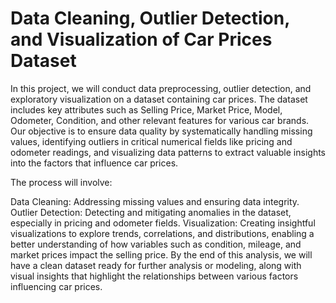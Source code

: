 # Data Cleaning, Outlier Detection, and Visualization of Car Prices Dataset

In this project, we will conduct data preprocessing, outlier detection, and exploratory visualization on a dataset containing car prices. The dataset includes key attributes such as Selling Price, Market Price, Model, Odometer, Condition, and other relevant features for various car brands. Our objective is to ensure data quality by systematically handling missing values, identifying outliers in critical numerical fields like pricing and odometer readings, and visualizing data patterns to extract valuable insights into the factors that influence car prices.

The process will involve:

Data Cleaning: Addressing missing values and ensuring data integrity. Outlier Detection: Detecting and mitigating anomalies in the dataset, especially in pricing and odometer fields. Visualization: Creating insightful visualizations to explore trends, correlations, and distributions, enabling a better understanding of how variables such as condition, mileage, and market prices impact the selling price. By the end of this analysis, we will have a clean dataset ready for further analysis or modeling, along with visual insights that highlight the relationships between various factors influencing car prices.
